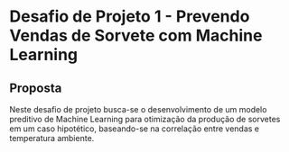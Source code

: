 # Desafio de Projeto 1 - Prevendo Vendas de Sorvete com Machine Learning

## Proposta
Neste desafio de projeto busca-se o desenvolvimento de um modelo preditivo de Machine Learning para otimização da produção de sorvetes em um caso hipotético, baseando-se na correlação entre vendas e temperatura ambiente.

